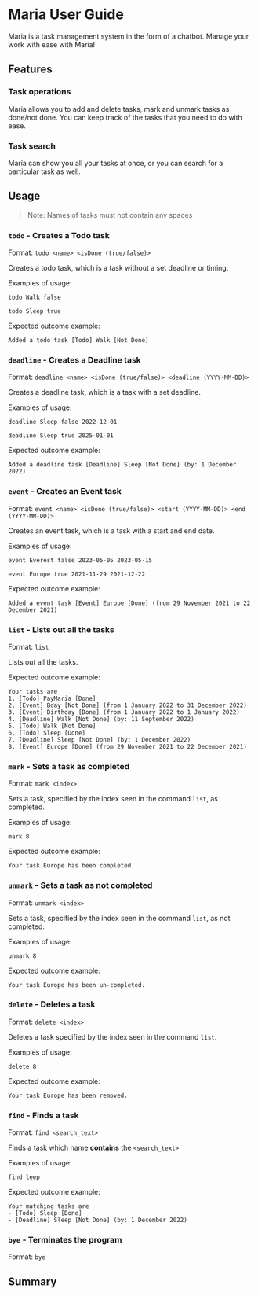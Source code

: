 # Maria User Guide

Maria is a task management system in the form of a chatbot. Manage your work with ease with Maria!

## Features 

### Task operations

Maria allows you to add and delete tasks, mark and unmark tasks as done/not done. 
You can keep track of the tasks that you need to do with ease.

### Task search

Maria can show you all your tasks at once, or you can search for a particular task as well.

## Usage

> Note: Names of tasks must not contain any spaces

### `todo` - Creates a Todo task

Format: `todo <name> <isDone (true/false)>`

Creates a todo task, which is a task without a set deadline or timing.

Examples of usage: 

`todo Walk false`

`todo Sleep true`

Expected outcome example:

```
Added a todo task [Todo] Walk [Not Done]
```

### `deadline` - Creates a Deadline task

Format: `deadline <name> <isDone (true/false)> <deadline (YYYY-MM-DD)>`

Creates a deadline task, which is a task with a set deadline.

Examples of usage:

`deadline Sleep false 2022-12-01`

`deadline Sleep true 2025-01-01`

Expected outcome example:

```
Added a deadline task [Deadline] Sleep [Not Done] (by: 1 December 2022)
```

### `event` - Creates an Event task

Format: `event <name> <isDone (true/false)> <start (YYYY-MM-DD)> <end (YYYY-MM-DD)>`

Creates an event task, which is a task with a start and end date.

Examples of usage:

`event Everest false 2023-05-05 2023-05-15`

`event Europe true 2021-11-29 2021-12-22`

Expected outcome example:

```
Added a event task [Event] Europe [Done] (from 29 November 2021 to 22 December 2021)
```

### `list` - Lists out all the tasks

Format: `list`

Lists out all the tasks.

Expected outcome example:

```
Your tasks are 
1. [Todo] PayMaria [Done]
2. [Event] Bday [Not Done] (from 1 January 2022 to 31 December 2022)
3. [Event] Birthday [Done] (from 1 January 2022 to 1 January 2022)
4. [Deadline] Walk [Not Done] (by: 11 September 2022)
5. [Todo] Walk [Not Done]
6. [Todo] Sleep [Done]
7. [Deadline] Sleep [Not Done] (by: 1 December 2022)
8. [Event] Europe [Done] (from 29 November 2021 to 22 December 2021)
```

### `mark` - Sets a task as completed

Format: `mark <index>`

Sets a task, specified by the index seen in the command `list`, as completed.

Examples of usage:

`mark 8`

Expected outcome example:

```
Your task Europe has been completed.
```

### `unmark` - Sets a task as not completed

Format: `unmark <index>`

Sets a task, specified by the index seen in the command `list`, as not completed.

Examples of usage:

`unmark 8`

Expected outcome example:

```
Your task Europe has been un-completed.
```

### `delete` - Deletes a task

Format: `delete <index>`

Deletes a task specified by the index seen in the command `list`.

Examples of usage:

`delete 8`

Expected outcome example:

```
Your task Europe has been removed.
```

### `find` - Finds a task

Format: `find <search_text>`

Finds a task which name **contains** the `<search_text>`

Examples of usage:

`find leep`

Expected outcome example:

```
Your matching tasks are 
- [Todo] Sleep [Done]
- [Deadline] Sleep [Not Done] (by: 1 December 2022)
```

### `bye` - Terminates the program

Format: `bye`

## Summary